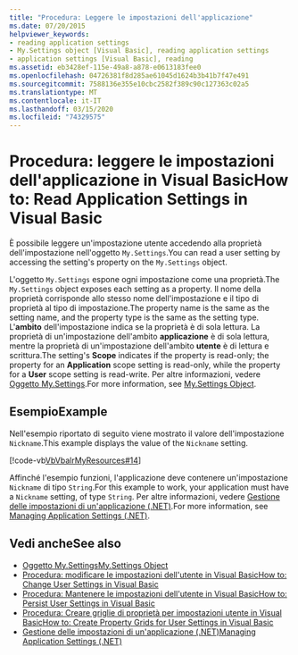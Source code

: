 ```yaml
---
title: "Procedura: Leggere le impostazioni dell'applicazione"
ms.date: 07/20/2015
helpviewer_keywords:
- reading application settings
- My.Settings object [Visual Basic], reading application settings
- application settings [Visual Basic], reading
ms.assetid: eb3428ef-115e-49a8-a878-e0613183fee0
ms.openlocfilehash: 04726381f8d285ae61045d1624b3b41b7f47e491
ms.sourcegitcommit: 7588136e355e10cbc2582f389c90c127363c02a5
ms.translationtype: MT
ms.contentlocale: it-IT
ms.lasthandoff: 03/15/2020
ms.locfileid: "74329575"
---
```

# <a name="how-to-read-application-settings-in-visual-basic"></a><span data-ttu-id="1efc6-102">Procedura: leggere le impostazioni dell'applicazione in Visual Basic</span><span class="sxs-lookup"><span data-stu-id="1efc6-102">How to: Read Application Settings in Visual Basic</span></span>

<span data-ttu-id="1efc6-103">È possibile leggere un'impostazione utente accedendo alla proprietà dell'impostazione nell'oggetto `My.Settings`.</span><span class="sxs-lookup"><span data-stu-id="1efc6-103">You can read a user setting by accessing the setting's property on the `My.Settings` object.</span></span>  
  
 <span data-ttu-id="1efc6-104">L'oggetto `My.Settings` espone ogni impostazione come una proprietà.</span><span class="sxs-lookup"><span data-stu-id="1efc6-104">The `My.Settings` object exposes each setting as a property.</span></span> <span data-ttu-id="1efc6-105">Il nome della proprietà corrisponde allo stesso nome dell'impostazione e il tipo di proprietà al tipo di impostazione.</span><span class="sxs-lookup"><span data-stu-id="1efc6-105">The property name is the same as the setting name, and the property type is the same as the setting type.</span></span> <span data-ttu-id="1efc6-106">L'**ambito** dell'impostazione indica se la proprietà è di sola lettura. La proprietà di un'impostazione dell'ambito **applicazione** è di sola lettura, mentre la proprietà di un'impostazione dell'ambito **utente** è di lettura e scrittura.</span><span class="sxs-lookup"><span data-stu-id="1efc6-106">The setting's **Scope** indicates if the property is read-only; the property for an **Application** scope setting is read-only, while the property for a **User** scope setting is read-write.</span></span> <span data-ttu-id="1efc6-107">Per altre informazioni, vedere [Oggetto My.Settings](../../../../visual-basic/language-reference/objects/my-settings-object.md).</span><span class="sxs-lookup"><span data-stu-id="1efc6-107">For more information, see [My.Settings Object](../../../../visual-basic/language-reference/objects/my-settings-object.md).</span></span>  
  
## <a name="example"></a><span data-ttu-id="1efc6-108">Esempio</span><span class="sxs-lookup"><span data-stu-id="1efc6-108">Example</span></span>  

 <span data-ttu-id="1efc6-109">Nell'esempio riportato di seguito viene mostrato il valore dell'impostazione `Nickname`.</span><span class="sxs-lookup"><span data-stu-id="1efc6-109">This example displays the value of the `Nickname` setting.</span></span>  
  
 [!code-vb[VbVbalrMyResources#14](~/samples/snippets/visualbasic/VS_Snippets_VBCSharp/VbVbalrMyResources/VB/Form1.vb#14)]  
  
 <span data-ttu-id="1efc6-110">Affinché l'esempio funzioni, l'applicazione deve contenere un'impostazione `Nickname` di tipo `String`.</span><span class="sxs-lookup"><span data-stu-id="1efc6-110">For this example to work, your application must have a `Nickname` setting, of type `String`.</span></span> <span data-ttu-id="1efc6-111">Per altre informazioni, vedere [Gestione delle impostazioni di un'applicazione (.NET)](/visualstudio/ide/managing-application-settings-dotnet).</span><span class="sxs-lookup"><span data-stu-id="1efc6-111">For more information, see [Managing Application Settings (.NET)](/visualstudio/ide/managing-application-settings-dotnet).</span></span>  
  
## <a name="see-also"></a><span data-ttu-id="1efc6-112">Vedi anche</span><span class="sxs-lookup"><span data-stu-id="1efc6-112">See also</span></span>

- [<span data-ttu-id="1efc6-113">Oggetto My.Settings</span><span class="sxs-lookup"><span data-stu-id="1efc6-113">My.Settings Object</span></span>](../../../../visual-basic/language-reference/objects/my-settings-object.md)
- [<span data-ttu-id="1efc6-114">Procedura: modificare le impostazioni dell'utente in Visual Basic</span><span class="sxs-lookup"><span data-stu-id="1efc6-114">How to: Change User Settings in Visual Basic</span></span>](../../../../visual-basic/developing-apps/programming/app-settings/how-to-change-user-settings.md)
- [<span data-ttu-id="1efc6-115">Procedura: Mantenere le impostazioni dell'utente in Visual Basic</span><span class="sxs-lookup"><span data-stu-id="1efc6-115">How to: Persist User Settings in Visual Basic</span></span>](../../../../visual-basic/developing-apps/programming/app-settings/how-to-persist-user-settings.md)
- [<span data-ttu-id="1efc6-116">Procedura: Creare griglie di proprietà per impostazioni utente in Visual Basic</span><span class="sxs-lookup"><span data-stu-id="1efc6-116">How to: Create Property Grids for User Settings in Visual Basic</span></span>](../../../../visual-basic/developing-apps/programming/app-settings/how-to-create-property-grids-for-user-settings.md)
- [<span data-ttu-id="1efc6-117">Gestione delle impostazioni di un'applicazione (.NET)</span><span class="sxs-lookup"><span data-stu-id="1efc6-117">Managing Application Settings (.NET)</span></span>](/visualstudio/ide/managing-application-settings-dotnet)
